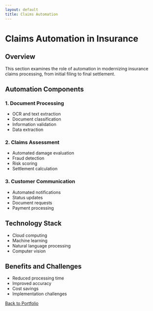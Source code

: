 ```yaml
---
layout: default
title: Claims Automation
---
```


# Claims Automation in Insurance

## Overview
This section examines the role of automation in modernizing insurance claims processing, from initial filing to final settlement.

## Automation Components

### 1. Document Processing
- OCR and text extraction
- Document classification
- Information validation
- Data extraction

### 2. Claims Assessment
- Automated damage evaluation
- Fraud detection
- Risk scoring
- Settlement calculation

### 3. Customer Communication
- Automated notifications
- Status updates
- Document requests
- Payment processing

## Technology Stack
- Cloud computing
- Machine learning
- Natural language processing
- Computer vision

## Benefits and Challenges
- Reduced processing time
- Improved accuracy
- Cost savings
- Implementation challenges

[Back to Portfolio](../index.md) 